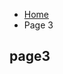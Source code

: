 <ul class="breadcrumb">
  <li><a href="index.html">Home</a></li>
  <li>Page 3</li>
</ul>

<h2>page3</h2>
